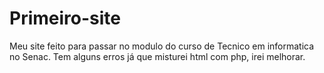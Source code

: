 # Primeiro-site
Meu site feito para passar no modulo do curso de Tecnico em informatica no Senac.
Tem alguns erros já que misturei html com php, irei melhorar.
